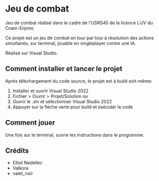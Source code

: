 # Jeu de combat
Jeu de combat réalisé dans le cadre de l'USRS45 de la licence LIJV du Cnam-Enjmin.

Ce projet est un jeu de combat en tour par tour à résolution des actions simultanés, sur terminal, jouable en singleplayer contre une IA.

Réalisé sur Visual Studio.

## Comment installer et lancer le projet

Après téléchargement du code source, le projet est à build soit-même:

1. Installer et ouvrir Visual Studio 2022
2. Fichier > Ouvrir > Projet/Solution
ou
2. Ouvrir le .sln et sélectionner Visual Studio 2022
3. Appuyer sur la flèche verte pour build et exécuter le code

## Comment jouer

Une fois sur le terminal, suivre les instructions dans le programme.

## Crédits

- Elliot Nedellec
- Valkora
- valet_noir
